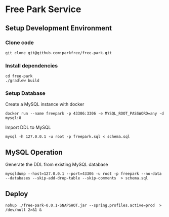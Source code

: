 # Free Park Service

## Setup Development Environment

### Clone code

```
git clone git@github.com:parkfree/free-park.git
```

### Install dependencies

```
cd free-park
./gradlew build
```

### Setup Database

Create a MySQL instance with docker

```
docker run --name freepark -p 43306:3306 -e MYSQL_ROOT_PASSWORD=any -d mysql:8
```

Import DDL to MySQL

```
mysql -h 127.0.0.1 -u root -p freepark.sql < schema.sql
```

## MySQL Operation

Generate the DDL from existing MySQL database

```
mysqldump --host=127.0.0.1 --port=43306 -u root -p freepark --no-data --databases --skip-add-drop-table --skip-comments  > schema.sql
```

## Deploy

```
nohup ./free-park-0.0.1-SNAPSHOT.jar --spring.profiles.active=prod  > /dev/null 2>&1 &
```